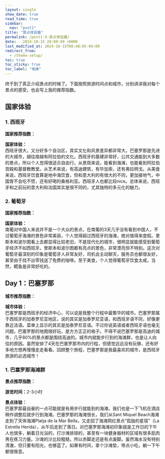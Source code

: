 ```yaml
---
layout: single
show_date: true
read_time: true
sidebar:
  nav: "post1"
title: "景点体验篇"
permalink: /post1-9-景点体验篇/
date:   2024-10-15 20:00:49 +0800
last_modified_at: 2024-10-15T08:48:05-04:00
redirect_from:
  - /theme-setup/
toc: true
toc_sticky: true
toc_label: "电梯"
---
```


终于到了真正介绍景点的时候了。下面按照旅游时间点和城市，分别讲讲我对每个景点的感受，也会写上我的推荐指数。

## 国家体验

### 1. 西班牙

**国家推荐指数：**<span class="text-Coral"><i class="fa-solid fa-star"></i><i class="fa-solid fa-star"></i><i class="fa-solid fa-star"></i><i class="fa-solid fa-star"></i><i class="fa-solid fa-star"></i></span>

**国家体验：**  
西班牙很大，又分好多个自治区，其实文化和风景差异都非常大。巴塞罗那是先进的大城市，越往南越有阿拉伯的文化。西班牙的基建非常好，公共交通能到大多数的景点，所以个人觉得很适合自由行。从景观来说，能看到海滩，也能看到阿拉伯宫殿和基督教教堂。从艺术来说，有高迪建筑，有毕加索，还有弗拉明戈。从美食来说，西班牙饮食算是地中海饮食，但和意大利的有很大的不同，更加接地气，中国胃不会吃不惯，还有好喝的桑格利亚。西班牙人也都比较nice。总体来说，西班牙和之前玩的意大利和法国其实是很不同的，尤其独特的多元化的魅力。

### 2. 葡萄牙

**国家推荐指数：**<span class="text-Coral"><i class="fa-solid fa-star"></i><i class="fa-solid fa-star"></i><i class="fa-solid fa-star"></i><i class="fa-solid fa-star"></i><i class="fa-solid fa-star-half-stroke"></i>

**国家体验：**  
南葡对中国人来说并不是一个大众的景点，在南葡的3天几乎没有看到中国人，不过葡萄牙海滩的景色非常美丽，个人觉得超过西班牙的海滩，绝对值得来度假。里斯本和波尔图看上去都显得比较老旧，不是现代化的城市，很明显就能感受到葡萄牙经济不如西班牙。里斯本和波尔图都有亮点的景色，非常漂亮但不特别。这次对葡萄牙最深刻的印象是葡萄牙人非常友好，司机会主动聊天，服务员也都很友好，甚至由于找不出零钱送了免费的咖啡。至于美食，个人觉得葡萄牙饮食太咸，当然，鳕鱼是非常好吃的。

## Day 1：巴塞罗那

**城市推荐指数：**<span class="text-Coral"><i class="fa-solid fa-star"></i><i class="fa-solid fa-star"></i><i class="fa-solid fa-star"></i><i class="fa-solid fa-star"></i><i class="fa-solid fa-star"></i></span>

**城市体验：**  
巴塞罗那是西班牙的经济中心，可以说是我整个行程中最繁华的城市。巴塞罗那属于西班牙的加泰罗尼亚地区，说的其实是加泰罗尼亚语，和西班牙语不同，好像更靠近法语。菜单上显示的其实是加泰罗尼亚语。不过你说英语或者西班牙语也毫无问题。巴塞罗那的地图很好玩，是方方正正的格子。不得不说巴塞罗那是高迪的城市，几乎80%的景点都是围绕高迪的。城市内就能步行到的海滩群，也是让人向往的原因。虽然安排了4天在巴塞罗那市内的行程，但感觉远远没有玩够，还有好多地方想再慢慢走走看看。回顾整个旅程，巴塞罗那是我最喜欢的城市，是西班牙旅游的必选城市！

### 1. 巴塞罗那海滩群

**景点推荐指数：**<span class="text-Coral"><i class="fa-solid fa-star"></i><i class="fa-solid fa-star"></i><i class="fa-solid fa-star"></i><i class="fa-solid fa-star"></i><i class="fa-solid fa-star"></i></span>

**游览时间：**<span class="text-Coral">2-3小时</span>

**景点体验：**  
巴塞罗那最自豪的一点可能就是有用步行就能到的海滩。我们也是一下飞机在酒店稍作调整后就步行到海滩。巴塞罗那的海滩很长，我们从Sant Miquel Beach海滩走到了天体海滩Platja de la Mar Bella，又走回了海滩网红景点“孤独的星宿”（La Estrella Herida），从午后走到了落日。对巴塞罗那海滩初印象就是工作日的下午人也很多，躺着日光浴的，打沙滩排球的，甚至有一块健身器材的区域有很多肌肉男在练习力量。沙滩的沙比较粗糙，所以赤脚走还是有点废脚。虽然海水没有特别清澈，但只要有阳光，也够蓝了。如果有时间，拿个沙滩垫，带点小吃，躺一下午都很惬意。
